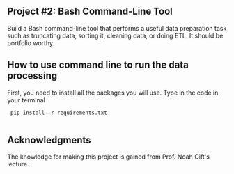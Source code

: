 
## Project #2: Bash Command-Line Tool
Build a Bash command-line tool that performs a useful data preparation task such as truncating data, sorting it, cleaning data, or doing ETL. It should be portfolio worthy.

## How to use command line to run the data processing

First, you need to install all the packages you will use. Type in the code in your terminal
```
 pip install -r requirements.txt
 
```

## Acknowledgments
The knowledge for making this project is gained from Prof. Noah Gift's lecture.
